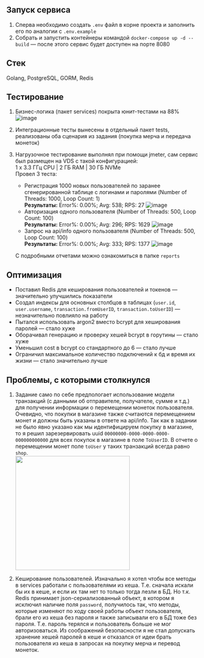 ## Запуск сервиса
1. Сперва необходимо создать `.env` файл в корне проекта и заполнить его по аналогии с `.env.example`
2. Собрать и запустить контейнеры командой `docker-compose up -d --build` — после этого сервис будет доступен на порте 8080

## Стек
Golang, PostgreSQL, GORM, Redis

## Тестирование
1. Бизнес-логика (пакет services) покрыта юнит-тестами на 88% ![image](https://github.com/user-attachments/assets/b435788a-0447-486d-bba6-2824350ab2bb)
2. Интеграционные тесты вынесены в отдельный пакет tests, реализованы оба сценария из задания (покупка мерча и передача монеток)
3. Нагрузочное тестирование выполнял при помощи jmeter, сам сервис был размещен на VDS с такой конфигурацией:<br>1 x 3.3 ГГц CPU | 2 ГБ RAM | 30 ГБ NVMe<br>Провел 3 теста:
   - Регистрация 1000 новых пользователей по заранее сгенерированной таблице с логинами и паролями (Number of Threads: 1000, Loop Count: 1)<br>**Результаты:** Error%: 0.00%; Avg: 538; RPS: 27 ![image](https://github.com/user-attachments/assets/fb984d5d-19a8-4faa-aeec-fe83d35b5986)
   - Авторизация одного пользователя (Number of Threads: 500, Loop Count: 100)<br>**Результаты:** Error%: 0.00%; Avg: 296; RPS: 1629 ![image](https://github.com/user-attachments/assets/c53d4b72-51b6-4752-ae86-7a2a5c2127b2)
   - Запрос на api/info одного пользователя (Number of Threads: 500, Loop Count: 100)<br>**Результаты:** Error%: 0.00%; Avg: 333; RPS: 1377 ![image](https://github.com/user-attachments/assets/d187fee9-6d48-4eaa-8bea-dd5d79767ac7)
   
   С подробными отчетами можно ознакомиться в папке `reports`

## Оптимизация
- Поставил Redis для кеширования пользователей и токенов — значительно улучшились показатели
- Создал индексы для основных столбцов в таблицах (`user.id`, `user.username`, `transaction.fromUserID`, `transaction.toUserID`) — незначительно повлияло на работу
- Пытался использовать argon2 вместо bcrypt для хеширования паролей — стало хуже
- Оборачивал генерацию и проверку хешей bcrypt в горутины — стало хуже
- Уменьшил cost в bcrypt со стандартного до 6 — стало лучше
- Ограничил максимальное количество подключений к бд и время их жизни — стало значительно лучше

## Проблемы, с которыми столкнулся
1. Задание само по себе предпологает использование модели транзакций (с данными об отправителе, получателе, сумме и т.д.) для получении информации о перемещении монеток пользователя. Очевидно, что покупки в
   магазине также считаются перемещением монет и должны быть указаны в ответе на api/info. Так как в задании не было явно указано как мы идентифицируем покупку в магазине, то я решил зарезервировать
   uuid `00000000-0000-0000-0000-000000000000` для всех покупок в магазине в поле `ToUserID`. В отчете о перемещении монет поле `toUser` у таких транзакций всегда равно `shop`.<br><img src="https://github.com/user-attachments/assets/3c7f0af6-ff17-4422-a72a-a4af73db9c7b" width="300">
   
2. Кеширование пользователей. Изначально я хотел чтобы все методы в services работали с пользователями из кеша. Т.е. сначала искали бы их в кеше, и если их там нет то только тогда лезли в БД. Но т.к. Redis принимает
   json-сериализованный объект, в котором я исключил наличие поля `password`, получилось так, что методы, которые изменяют по ходу своей работы объект пользователя, брали его из кеша без пароля и также записывали его 
   в БД тоже без пароля. Т.е. пароль терялся и пользователь больше не мог авторизоваться. Из соображений безопасности я не стал допускать хранение хешей паролей в кеше и отказался от идеи брать пользователя из кеша в запросах
    на покупку мерча и перевод монеток.
